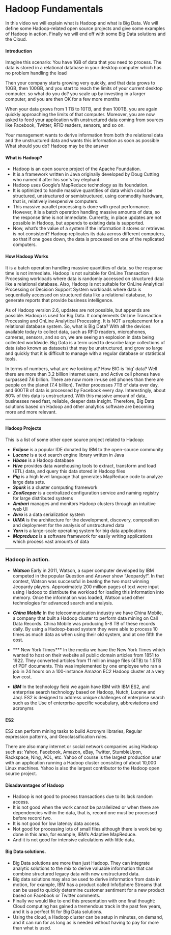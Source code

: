 Hadoop Fundamentals
=========================================

In this video we will explain what is Hadoop and what is Big Data. We will define some Hadoop-related
open source projects and give some examples of Hadoop in action. Finally we will end off with some Big
Data solutions and the Cloud.

#### Introduction

Imagine this scenario: You have 1GB of data that you need to process. The data is stored in a relational database in your desktop computer which has no problem handling the load

Then your company starts growing very quickly, and that data grows to 10GB,
then 100GB, and you start to reach the limits of your current desktop computer.
so what do you do? you scale up by investing in a larger computer, and you are then OK for a few more
months

When your data grows from 1 TB to 10TB, and then 100TB, you are again quickly approaching the limits of that computer.
Moreover, you are now asked to feed your application with unstructured data coming from sources like
Facebook, Twitter, RFID readers, sensors, and so on.

Your management wants to derive information from both the relational data and the unstructured data
and wants this information as soon as possible What should you do? Hadoop may be the answer

#### What is Hadoop?
* Hadoop is an open source project of the Apache Foundation.
* It is a framework written in Java originally developed by Doug Cutting who named it after his son's toy
elephant.
* Hadoop uses Google’s MapReduce technology as its foundation.
* It is optimized to handle massive quantities of data which could be structured, unstructured or semistructured,
using commodity hardware, that is, relatively inexpensive computers.
* This massive parallel processing is done with great performance. However, it is a batch operation
handling massive amounts of data, so the response time is not immediate. Currently, in place updates
are not possible in Hadoop, but appends to existing data is supported.
* Now, what’s the value of a system if the information it stores or retrieves is not consistent?
Hadoop replicates its data across different computers, so that if one goes down, the data is processed
on one of the replicated computers.

#### How Hadoop Works
It is a batch operation handling massive quantities of data, so the response time is not immediate. Hadoop is not suitable for OnLine Transaction Processing workloads where data is randomly accessed on structured data like a relational database.
Also, Hadoop is not suitable for OnLine Analytical Processing or Decision Support System workloads
where data is sequentially accessed on structured data like a relational database, to generate reports that provide business intelligence.

As of Hadoop version 2.6, updates are not possible, but appends are possible. Hadoop is used for Big Data. It complements OnLine Transaction Processing and OnLine Analytical Processing. It is NOT a replacement for a relational database system.
So, what is Big Data?
With all the devices available today to collect data, such as RFID readers, microphones, cameras,
sensors, and so on, we are seeing an explosion in data being collected worldwide.
Big Data is a term used to describe large collections of data (also known as datasets) that may be
unstructured, and grow so large and quickly that it is difficult to manage with a regular database or
statistical tools.

In terms of numbers, what are we looking at? How BIG is ‘big’ data? Well there are more than 3.2 billion internet users, and
Active cell phones have surpassed 7.6 billion. There are now more in-use cell phones than there are
people on the planet (7.4 billion). Twitter processes 7TB of data ever day,
and 600TB of data is processed by Facebook every day.
Interestingly, about 80% of this data is unstructured.
With this massive amount of data, businesses need fast, reliable, deeper data insight. Therefore, Big
Data solutions based on Hadoop and other analytics software are becoming more and more relevant.

---------------------------------------------
#### Hadoop Projects
This is a list of some other open source project related to Hadoop:
- ***Eclipse*** is a popular IDE donated by IBM to the open-source community
- ***Lucene*** is a text search engine library written in Java
- ***Hbase*** is a Hadoop database
- ***Hive*** provides data warehousing tools to extract, transform and load (ETL) data, and query this data
stored in Hadoop files
- ***Pig*** is a high level language that generates MapReduce code to analyze large data sets.
- ***Spark*** is a cluster computing framework
- ***ZooKeeper*** is a centralized configuration service and naming registry for large distributed systems
- ***Ambari*** manages and monitors Hadoop clusters through an intuitive web UI
- ***Avro*** is a data serialization system
- ***UIMA*** is the architecture for the development, discovery, composition and deployment for the analysis
of unstructured data
- ***Yarn*** is a large-scale operating system for big data applications
- ***Mapreduce*** is a software framework for easily writing applications which process vast amounts of data

---------------------------------------------------------------------------
### Hadoop in action.

* ***Watson*** Early in 2011, Watson, a super computer developed by IBM competed in the popular Question and Answer show “Jeopardy!”. In that contest, Watson was successful in beating the two most winning Jeopardy players.
Approximately 200 million pages of text were input using Hadoop to distribute the workload for loading this information into memory.
Once the information was loaded, Watson used other technologies for advanced search and analysis.

* ***China Mobile*** In the telecommunication industry we have China Mobile, a company that built a Hadoop cluster to
perform data mining on Call Data Records. China Mobile was producing 5-8 TB of these records daily.
By using a Hadoop-based system they were able to process 10 times as much data as when using their
old system, and at one fifth the cost.

* *** New York Times*** In the media we have the New York Times which wanted to host on their website all public domain
articles from 1851 to 1922. They converted articles from 11 million image files (4TB) to 1.5TB of PDF
documents. This was implemented by one employee who ran a job in 24 hours on a 100-instance
Amazon EC2 Hadoop cluster at a very low cost. 

* ***IBM***
In the technology field we again have IBM with IBM ES2, and enterprise search technology based on Hadoop, Nutch, Lucene and Jaql. ES2 is designed to address unique challenges of enterprise search such as the Use of enterprise-specific vocabulary, abbreviations and acronyms

#### ES2
ES2 can perform mining tasks to build Acronym libraries, Regular expression patterns, and Geoclassification
rules.

There are also many internet or social network companies using Hadoop such as: Yahoo, Facebook,
Amazon, eBay, Twitter, StumbleUpon, Rackspace, Ning, AOL, etc. 
Yahoo of course is the largest production user with an application running a Hadoop cluster consisting of
about 10,000 Linux machines. Yahoo is also the largest contributor to the Hadoop open source project.

#### Disadavantages of Hadoop
* Hadoop is not good to process transactions due to its lack random access.
* It is not good when the work cannot be parallelized or when there are dependencies within the data,
that is, record one must be processed before record two.
* It is not good for low latency data access.
* Not good for processing lots of small files although there is work being done in this area, for example,
IBM’s Adaptive MapReduce.
* And it is not good for intensive calculations with little data.

#### Big Data solutions.
* Big Data solutions are more than just Hadoop. They can integrate analytic solutions to the mix to derive
valuable information that can combine structured legacy data with new unstructured data.
* Big data solutions may also be used to derive information from data in motion, for example, IBM has a
product called InfoSphere Streams that can be used to quickly determine customer sentiment for a new
product based on Facebook or Twitter comments.
* Finally we would like to end this presentation with one final thought: Cloud computing has gained a
tremendous track in the past few years, and it is a perfect fit for Big Data solutions. 
* Using the cloud, a
Hadoop cluster can be setup in minutes, on demand, and it can run for as long as is needed without
having to pay for more than what is used.
